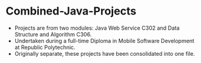 # Combined-Java-Projects
- Projects are from two modules: Java Web Service C302 and Data Structure and Algorithm C306.
- Undertaken during a full-time Diploma in Mobile Software Development at Republic Polytechnic.
- Originally separate, these projects have been consolidated into one file.
